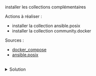 installer les collections complémentaires

Actions à réaliser :
- installer la collection ansible.posix
- installer la collection community.docker

Sources :
- [docker_compose](https://docs.ansible.com/ansible/latest/collections/community/docker/docker_compose_module.html#community-docker-docker-compose-module-manage-multi-container-docker-applications-with-docker-compose)
- [ansible.posix](https://docs.ansible.com/ansible/latest/collections/ansible/posix/authorized_key_module.html)
<br>

<details>

<summary>Solution</summary>
Installer les collections :
```plain
ansible-galaxy collection install ansible.posix
```{{exec}}
```plain
ansible-galaxy collection install community.docker
```{{exec}}

</details>
